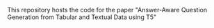 This repository hosts the code for the paper "Answer-Aware Question Generation from Tabular and Textual Data using T5"
